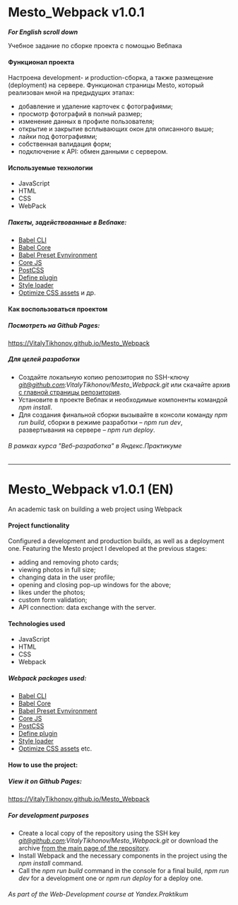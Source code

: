 # Mesto_Webpack v1.0.1
***For English scroll down***

Учебное задание по сборке проекта с помощью Вебпака
#### Функционал проекта
Настроена development- и production-сборка, а также размещение (deployment) на сервере.
Функционал страницы Mesto, который реализован мной на предыдущих этапах:
- добавление и удаление карточек с фотографиями;
- просмотр фотографий в полный размер;
- изменение данных в профиле пользователя;
- открытие и закрытие всплывающих окон для описанного выше;
- лайки под фотографиями;
- собственная валидация форм;
- подключение к API: обмен данными с сервером.
#### Используемые технологии
- JavaScript
- HTML
- CSS
- WebPack
##### Пакеты, задействованные в Вебпаке:
- [Babel CLI](https://babeljs.io/docs/en/babel-cli#docsNav)
- [Babel Core](https://babeljs.io/docs/en/babel-core)
- [Babel Preset Evnvironment](https://babeljs.io/docs/en/babel-preset-env#docsNav)
- [Сore JS](https://github.com/zloirock/core-js#readme)
- [PostCSS](https://postcss.org/)
- [Define plugin](https://webpack.js.org/plugins/define-plugin/)
- [Style loader](https://github.com/webpack-contrib/style-loader)
- [Optimize CSS assets](https://www.npmjs.com/package/optimize-css-assets-webpack-plugin)
и др.
#### Как воспользоваться проектом
##### Посмотреть на Github Pages:
https://VitalyTikhonov.github.io/Mesto_Webpack
##### Для целей разработки
- Создайте локальную копию репозитория по SSH-ключу *git@github.com:VitalyTikhonov/Mesto_Webpack.git* или скачайте архив [с главной страницы репозитория](https://github.com/VitalyTikhonov/Mesto_Webpack).
- Установите в проекте Вебпак и необходимые компоненты командой _npm install_.
- Для создания финальной сборки вызывайте в консоли команду *npm run build*, сборки в режиме разработки – *npm run dev*, развертывания на сервере – *npm run deploy*.
###### В рамках курса "Веб-разработка" в Яндекс.Практикуме
***
# Mesto_Webpack v1.0.1 (EN)
An academic task on building a web project using Webpack
#### Project functionality
Configured a development and production builds, as well as a deployment one.
Featuring the Mesto project I developed at the previous stages:
- adding and removing photo cards;
- viewing photos in full size;
- changing data in the user profile;
- opening and closing pop-up windows for the above;
- likes under the photos;
- custom form validation;
- API connection: data exchange with the server.
#### Technologies used
- JavaScript
- HTML
- CSS
- Webpack
##### Webpack packages used:
- [Babel CLI](https://babeljs.io/docs/en/babel-cli#docsNav)
- [Babel Core](https://babeljs.io/docs/en/babel-core)
- [Babel Preset Evnvironment](https://babeljs.io/docs/en/babel-preset-env#docsNav)
- [Сore JS](https://github.com/zloirock/core-js#readme)
- [PostCSS](https://postcss.org/)
- [Define plugin](https://webpack.js.org/plugins/define-plugin/)
- [Style loader](https://github.com/webpack-contrib/style-loader)
- [Optimize CSS assets](https://www.npmjs.com/package/optimize-css-assets-webpack-plugin)
etc.
#### How to use the project:
##### View it on Github Pages:
https://VitalyTikhonov.github.io/Mesto_Webpack
##### For development purposes
- Create a local copy of the repository using the SSH key *git@github.com:VitalyTikhonov/Mesto_Webpack.git* or download the archive [from the main page of the repository](https://github.com/VitalyTikhonov/Mesto_Webpack).
- Install Webpack and the necessary components in the project using the _npm install_ command.
- Call the *npm run build* command in the console for a final build, *npm run dev* for a development one or *npm run deploy* for a deploy one.
###### As part of the Web-Development course at Yandex.Praktikum
